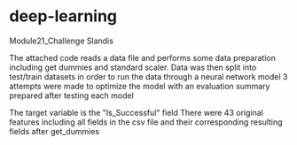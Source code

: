 # deep-learning
Module21_Challenge
Slandis

The attached code reads a data file and performs some data preparation
including get dummies and standard scaler.  Data was then split into test/train datasets
in order to run the data
through a neural network model
3 attempts were made to optimize the model
with an evaluation summary prepared after testing each model

The target variable is the "Is_Successful" field
There were 43 original features including all fields in the csv file and their corresponding resulting fields after get_dummies




